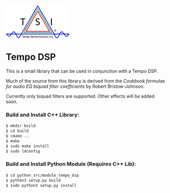 
![Tempo Logo](https://github.com/Tempo-Semiconductor/tempo_dsp/blob/master/res/tempo.png)

# Tempo DSP

This is a small library that can be used in conjunction with a Tempo DSP.

Much of the source from this library is derived from the *Cookbook formulae for
audio EQ biquad filter coefficients* by Robert Bristow-Johnson.

Currently only biquad filters are supported. Other effects will be added soon.

### Build and Install C++ Library:

    $ mkdir build
    $ cd build
    $ cmake ..
    $ make
    $ sudo make install
    $ sudo ldconfig

### Build and Install Python Module (Requires C++ Lib):

    $ cd python_src/module_tempo_dsp
    $ python3 setup.py build
    $ sudo python3 setup.py install
